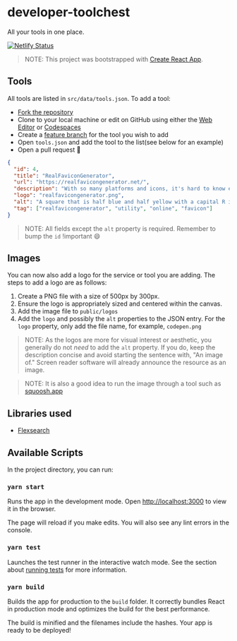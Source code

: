 # developer-toolchest

All your tools in one place.

[![Netlify Status](https://api.netlify.com/api/v1/badges/4dfb254f-61fb-449f-9583-4e19774de6e9/deploy-status)](https://app.netlify.com/sites/romantic-chandrasekhar-499964/deploys)

> NOTE: This project was bootstrapped with [Create React App](https://github.com/facebook/create-react-app).

## Tools

All tools are listed in `src/data/tools.json`. To add a tool:

- [Fork the repository](https://docs.github.com/en/get-started/quickstart/fork-a-repo)
- Clone to your local machine or edit on GitHub using either the [Web Editor](https://docs.github.com/en/codespaces/the-githubdev-web-based-editor) or [Codespaces](https://github.com/features/codespaces)
- Create a [feature branch](https://www.atlassian.com/git/tutorials/comparing-workflows/feature-branch-workflow) for the tool you wish to add
- Open `tools.json` and add the tool to the list(see below for an example)
- Open a pull request 🎉

```json
{
  "id": 4,
  "title": "RealFaviconGenerator",
  "url": "https://realfavicongenerator.net/",
  "description": "With so many platforms and icons, it's hard to know exactly what you should do. What are the dimensions of favicon.ico? How many Touch icons do I need? RealFaviconGenerator did the reseach and testing for you.",
  "logo": "realfavicongenerator.png",
  "alt": "A square that is half blue and half yellow with a capital R in the center",
  "tag": ["realfavicongenerator", "utility", "online", "favicon"]
}
```

> NOTE: All fields except the `alt` property is required. Remember to bump the `id` !important 😄

## Images

You can now also add a logo for the service or tool you are adding. The steps to add a logo are as follows:

1. Create a PNG file with a size of 500px by 300px.
2. Ensure the logo is appropriately sized and centered within the canvas.
3. Add the image file to `public/logos`
4. Add the `logo` and possibly the `alt` properties to the JSON entry. For the `logo` property, only add the file name, for example, `codepen.png`

> NOTE: As the logos are more for visual interest or aesthetic, you generally do not _need_ to add the `alt` property. If you do, keep the description concise and avoid starting the sentence with, "An image of." Screen reader software will already announce the resource as an image.

> NOTE: It is also a good idea to run the image through a tool such as [squoosh.app](https://squoosh.app/)

## Libraries used

- [Flexsearch](https://github.com/nextapps-de/flexsearch)

## Available Scripts

In the project directory, you can run:

### `yarn start`

Runs the app in the development mode.
Open [http://localhost:3000](http://localhost:3000) to view it in the browser.

The page will reload if you make edits.
You will also see any lint errors in the console.

### `yarn test`

Launches the test runner in the interactive watch mode.
See the section about [running tests](https://facebook.github.io/create-react-app/docs/running-tests) for more information.

### `yarn build`

Builds the app for production to the `build` folder.
It correctly bundles React in production mode and optimizes the build for the best performance.

The build is minified and the filenames include the hashes.
Your app is ready to be deployed!
